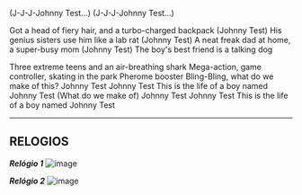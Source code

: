 (J-J-J-Johnny Test...)
(J-J-J-Johnny Test...)

Got a head of fiery hair, and a turbo-charged backpack (Johnny Test)
His genius sisters use him like a lab rat (Johnny Test)
A neat freak dad at home, a super-busy mom (Johnny Test)
The boy's best friend is a talking dog

Three extreme teens and an air-breathing shark
Mega-action, game controller, skating in the park
Pherome booster Bling-Bling, what do we make of this?
Johnny Test
Johnny Test
This is the life of a boy named Johnny Test
(What do we make of)
Johnny Test
Johnny Test
This is the life of a boy named Johnny Test

---
## RELOGIOS

***Relógio 1*** 
![image](/clocks/04/4clock_3.png)

***Relógio 2***
![image](10clock_7.png)
